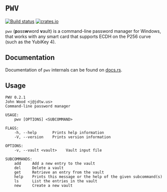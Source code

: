 # `PWV`

[![Build status](https://ci.appveyor.com/api/projects/status/github/jdtw/pwrs?branch=master&retina=true&svg=true)](https://ci.appveyor.com/project/jdtw/pwrs/)
[![crates.io](https://img.shields.io/crates/v/pwv.svg)](https://crates.io/crates/pwv)

`pwv` (**p**ass**w**word **v**ault) is a command-line password manager for Windows, that works with any
smart card that supports ECDH on the P256 curve (such as the YubiKey 4).

## Documentation

Documentation of `pwv` internals can be found on [docs.rs](https://docs.rs/pwv/*/x86_64-pc-windows-msvc/pwv/).

## Usage

``` example
PWV 0.2.1
John Wood <j@jdtw.us>
Command-line password manager

USAGE:
    pwv [OPTIONS] <SUBCOMMAND>

FLAGS:
    -h, --help       Prints help information
    -V, --version    Prints version information

OPTIONS:
    -v, --vault <vault>    Vault input file

SUBCOMMANDS:
    add     Add a new entry to the vault
    del     Delete a vault
    get     Retrieve an entry from the vault
    help    Prints this message or the help of the given subcommand(s)
    ls      List the entries in the vault
    new     Create a new vault
```
